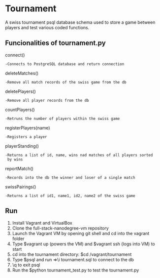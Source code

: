 ﻿# Tournament

A swiss tournament psql database schema used to store a game between players and test various coded functions.

## Funcionalities of tournament.py
connect()

    -Connects to PostgreSQL database and return connection

deleteMatches()

    -Remove all match records of the swiss game from the db

deletePlayers()

    -Remove all player records from the db

countPlayers()

    -Retruns the number of players within the swiss game

registerPlayers(name)

    -Registers a player

playerStanding()

    -Returns a list of id, name, wins nad matches of all players sorted
     by wins

reportMatch()

    -Records into the db the winner and loser of a single match

swissPairings()

    -Returns a list of id1, name1, id2, name2 of the swiss game

## Run

1. Install Vagrant and VirtualBox
2. Clone the full-stack-nanodegree-vm repository
3. Launch the Vagrant VM by opening git shell and cd into the vagrant folder
4. Type $vagrant up (powers the VM) and $vagrant ssh (logs into VM) to start
5. cd into the tournament directory: $cd /vagrant/tournament
6. Type $psql and run =>\i tournament.sql to connect to the db
7. \q to exit psql
8. Run the $python tournament_test.py to test the tournament.py
